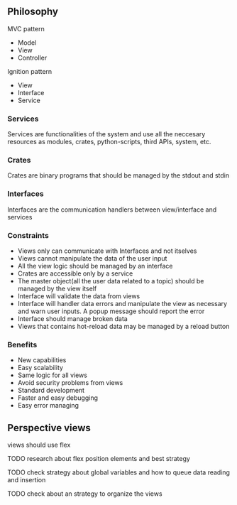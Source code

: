 ## Philosophy
MVC pattern
- Model
- View
- Controller

Ignition pattern
- View
- Interface
- Service
### Services
Services are functionalities of the system and use all the neccesary resources as modules, crates, python-scripts, third APIs, system, etc.
### Crates
Crates are binary programs that should be managed by the stdout and stdin
### Interfaces
Interfaces are the communication handlers between view/interface and services

### Constraints
- Views only can communicate with Interfaces and not itselves
- Views cannot manipulate the data of the user input
- All the view logic should be managed by an interface
- Crates are accessible only by a service
- The master object(all the user data related to a topic) should be managed by the view itself
- Interface will validate the data from views
- Interface will handler data errors and manipulate the view as necessary and warn user inputs. A popup message should report the error
- Interface should manage broken data
- Views that contains hot-reload data may be managed by a reload button

### Benefits
- New capabilities
- Easy scalability
- Same logic for all views
- Avoid security problems from views
- Standard development
- Faster and easy debugging
- Easy error managing


## Perspective views

views should use flex

TODO research about flex position elements and best strategy

TODO check strategy about global variables and how to queue data reading and insertion

TODO check about an strategy to organize the views

